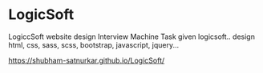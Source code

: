 # LogicSoft
LogiccSoft website design Interview Machine Task given logicsoft.. design html, css, sass, scss, bootstrap, javascript, jquery...

https://shubham-satnurkar.github.io/LogicSoft/
